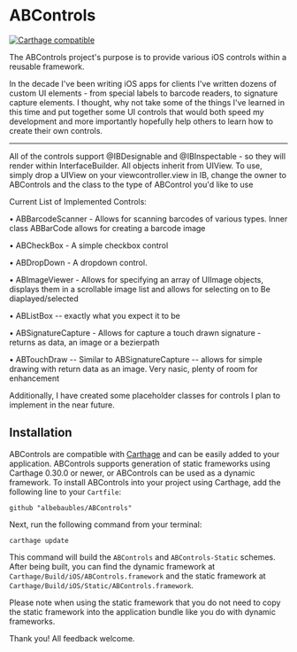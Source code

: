 # ABControls

[![Carthage compatible](https://img.shields.io/badge/Carthage-compatible-4BC51D.svg?style=flat)](https://github.com/Carthage/Carthage)

The ABControls project's purpose is to provide various iOS controls within a reusable framework.

In the decade I've been writing iOS apps for clients I've written dozens of custom UI elements - from special labels to
barcode readers, to signature capture elements.  I thought, why not take some of the things I've learned in this 
time and put together some UI controls that would both speed my development and more importantly hopefully help others 
to learn how to create their own controls.

----------
All of the controls support @IBDesignable and @IBInspectable - so they will render within InterfaceBuilder.  All objects inherit from UIView.    To use, simply drop a UIView on your viewcontroller.view in IB, change the  owner to ABControls and the class to the type of ABControl you'd like to use

Current List of Implemented Controls:

• ABBarcodeScanner - Allows for scanning barcodes of various types.  Inner class ABBarCode allows for creating a barcode image

• ABCheckBox - A simple checkbox control

• ABDropDown - A dropdown control.  

• ABImageViewer - Allows for specifying an array of UIImage objects, displays them in a scrollable image list and allows for selecting on to Be diaplayed/selected

• ABListBox -- exactly what you expect it to be

• ABSignatureCapture - Allows for capture a touch drawn signature - returns as data, an image or a bezierpath

• ABTouchDraw -- Similar to ABSignatureCapture -- allows for simple drawing with return data as an image.  Very nasic, plenty of room for enhancement

Additionally, I have created some placeholder classes for controls I plan to implement in the near future.

## Installation

ABControls are compatible with [Carthage](https://github.com/Carthage/Carthage)
and can be easily added to your application. ABControls supports generation
of static frameworks using Carthage 0.30.0 or newer, or ABControls can be
used as a dynamic framework. To install ABControls into your project using
Carthage, add the following line to your `Cartfile`:

    github "albebaubles/ABControls"

Next, run the following command from your terminal:

    carthage update

This command will build the `ABControls` and `ABControls-Static` schemes.
After being built, you can find the dynamic framework at
`Carthage/Build/iOS/ABControls.framework` and the static framework at
`Carthage/Build/iOS/Static/ABControls.framework`.

Please note when using the static framework that you do not need to copy
the static framework into the application bundle like you do with dynamic
frameworks.

Thank you!  All feedback welcome.
